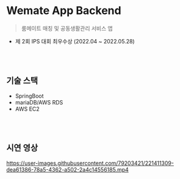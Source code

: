 # Wemate App Backend
> 룸메이트 매칭 및 공동생활관리 서비스 앱

* 제 2회 IPS 대회 최우수상 (2022.04 ~ 2022.05.28)

<br><br>
## 기술 스택
- SpringBoot
- mariaDB/AWS RDS
- AWS EC2

<br><br>
## 시연 영상

https://user-images.githubusercontent.com/79203421/221411309-dea61386-78a5-4362-a502-2a4c14556185.mp4

